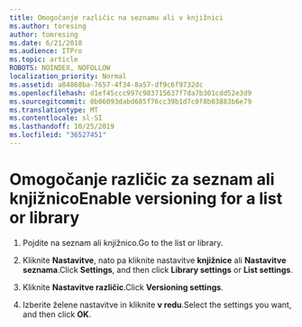 ```yaml
---
title: Omogočanje različic na seznamu ali v knjižnici
ms.author: toresing
author: tomresing
ms.date: 6/21/2018
ms.audience: ITPro
ms.topic: article
ROBOTS: NOINDEX, NOFOLLOW
localization_priority: Normal
ms.assetid: a84868ba-7657-4f34-8a57-df9c6f9732dc
ms.openlocfilehash: d1ef45ccc997c983715637f7da7b301cdd52e3d9
ms.sourcegitcommit: 0b06093dabd685f76cc39b1d7c0f8b03883b6e79
ms.translationtype: MT
ms.contentlocale: sl-SI
ms.lasthandoff: 10/25/2019
ms.locfileid: "36527451"
---
```

# <a name="enable-versioning-for-a-list-or-library"></a><span data-ttu-id="2b50b-102">Omogočanje različic za seznam ali knjižnico</span><span class="sxs-lookup"><span data-stu-id="2b50b-102">Enable versioning for a list or library</span></span>

1. <span data-ttu-id="2b50b-103">Pojdite na seznam ali knjižnico.</span><span class="sxs-lookup"><span data-stu-id="2b50b-103">Go to the list or library.</span></span>
    
2. <span data-ttu-id="2b50b-104">Kliknite **Nastavitve**, nato pa kliknite nastavitve **knjižnice** ali **Nastavitve seznama**.</span><span class="sxs-lookup"><span data-stu-id="2b50b-104">Click **Settings**, and then click **Library settings** or **List settings**.</span></span>
    
3. <span data-ttu-id="2b50b-105">Kliknite **Nastavitve različic**.</span><span class="sxs-lookup"><span data-stu-id="2b50b-105">Click **Versioning settings**.</span></span>
    
4. <span data-ttu-id="2b50b-106">Izberite želene nastavitve in kliknite **v redu**.</span><span class="sxs-lookup"><span data-stu-id="2b50b-106">Select the settings you want, and then click **OK**.</span></span>
    

